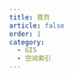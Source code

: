 ```yaml
---
title: 首页
article: false
order: 1
category:
  - GIS
  - 空间索引
---
```


<iframe
:src="$withBase('/markmap/地理空间数据索引-首页.html')"
width="100%"
height="550"
frameborder="0"
scrolling="No"
leftmargin="0"
topmargin="0"
/>
